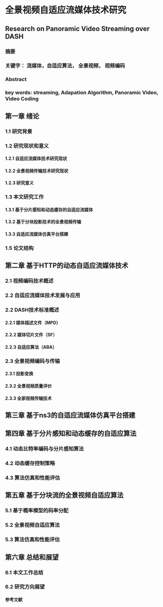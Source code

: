 # 全景视频自适应流媒体技术研究

## Research on Panoramic Video Streaming over DASH

### 摘要

### 关键字： 流媒体，自适应算法， 全景视频， 视频编码

### Abstract

### key words: streaming, Adapation Algorithm, Panoramic Video, Video Coding

## 第一章 绪论

### 1.1 研究背景

### 1.2 研究现状和意义

#### 1.2.1 自适应流媒体技术研究现状

#### 1.2.2 全景视频传输技术研究现状

#### 1.2.3 研究意义

### 1.3 本文研究工作

#### 1.3.1 基于分片感知和动态缓存的自适应流媒体

#### 1.3.2 基于分块投影技术的全景视频传输

#### 1.3.3 自适应流媒体仿真平台搭建

### 1.5 论文结构

## 第二章 基于HTTP的动态自适应流媒体技术

### 2.1 视频编码技术概述

### 2.2 自适应流媒体技术发展与应用

### 2.2 DASH技术标准概述

#### 2.2.1 媒体描述文件（MPD）

#### 2.2.2 媒体切片文件（SF）

#### 2.2.3 自适应算法（ABA）

### 2.3 全景视频编码与传输

#### 2.3.1 投影变换

#### 2.3.2 全景视频质量评价

#### 2.3.3 全家视频传输技术

## 第三章 基于ns3的自适应流媒体仿真平台搭建

## 第四章 基于分片感知和动态缓存的自适应算法

### 4.1 动态比特率编码与分片感知算法

### 4.2 动态缓存控制策略

### 4.3 算法仿真和性能评估

## 第五章 基于分块流的全景视频自适应算法

### 5.1 基于概率模型的码率分配

### 5.2 全景视频自适应算法

### 5.3 算法仿真和性能评估

## 第六章 总结和展望

### 6.1 本文工作总结

### 6.2 研究方向展望

#### 参考文献